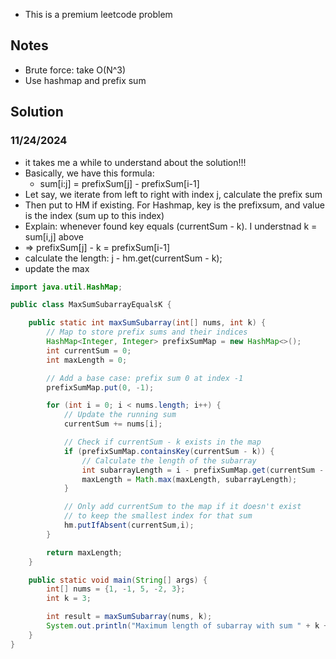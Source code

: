 - This is a premium leetcode problem

## Notes

- Brute force: take O(N^3)
- Use hashmap and prefix sum

## Solution

### 11/24/2024

- it takes me a while to understand about the solution!!!
- Basically, we have this formula:
  - sum[i:j] = prefixSum[j] - prefixSum[i-1]
- Let say, we iterate from left to right with index j, calculate the prefix sum
- Then put to HM if existing. For Hashmap, key is the prefixsum, and value is the index (sum up to this index)
- Explain: whenever found key equals (currentSum - k). I understnad k = sum[i,j] above
- => prefixSum[j] - k = prefixSum[i-1]
- calculate the length: j - hm.get(currentSum - k);
- update the max

```java
import java.util.HashMap;

public class MaxSumSubarrayEqualsK {

    public static int maxSumSubarray(int[] nums, int k) {
        // Map to store prefix sums and their indices
        HashMap<Integer, Integer> prefixSumMap = new HashMap<>();
        int currentSum = 0;
        int maxLength = 0;

        // Add a base case: prefix sum 0 at index -1
        prefixSumMap.put(0, -1);

        for (int i = 0; i < nums.length; i++) {
            // Update the running sum
            currentSum += nums[i];

            // Check if currentSum - k exists in the map
            if (prefixSumMap.containsKey(currentSum - k)) {
                // Calculate the length of the subarray
                int subarrayLength = i - prefixSumMap.get(currentSum - k);
                maxLength = Math.max(maxLength, subarrayLength);
            }

            // Only add currentSum to the map if it doesn't exist
            // to keep the smallest index for that sum
            hm.putIfAbsent(currentSum,i);
        }

        return maxLength;
    }

    public static void main(String[] args) {
        int[] nums = {1, -1, 5, -2, 3};
        int k = 3;

        int result = maxSumSubarray(nums, k);
        System.out.println("Maximum length of subarray with sum " + k + " is: " + result);
    }
}

```
